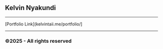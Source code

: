 ## Kelvin Nyakundi
---
[Portfolio Link](kelvintaii.me/portfolio/] 

---
### ©2025 - All rights reserved